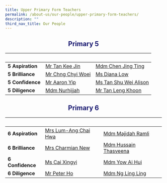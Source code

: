```yaml
---
title: Upper Primary Form Teachers
permalink: /about-us/our-people/upper-primary-form-teachers/
description: ""
third_nav_title: Our People
---
```

<h2 style="color:midnightblue; text-align:center;">Primary 5</h2>

|&nbsp; |&nbsp; |&nbsp;|
| -------- | -------- | -------- |
|<strong>5 Aspiration</strong>|[Mr Tan Kee Jin](mailto:tan_kee_jin@moe.edu.sg)|[Mdm Chen Jing Ting](mailto:chen_jing_ting@moe.edu.sg)|
|<strong>5 Brilliance</strong>|[Mr Chng Chyi Woei](mailto:chng_chyi_woei@moe.edu.sg)|[Ms Diana Low](mailto:low_cheng_yi_diana@moe.edu.sg)|
|<strong>5 Confidence</strong>|[Mr Aaron Yip](mailto:yip_jun_hoe@moe.edu.sg)|[Ms Tan Shu Wei Alison](mailto:tan_shu_wei_alison@moe.edu.sg)|
|<strong>5 Diligence</strong>|[Mdm Nurhijjah](mailto:nurhijjah_yahya@moe.edu.sg)|[Mr Tan Leng Khoon](mailto:tan_leng_khoon)|

<h2 style="color:midnightblue; text-align:center;">Primary 6</h2>

|&nbsp; |&nbsp; |&nbsp;|
| -------- | -------- | -------- |
|<strong>6 Aspiration</strong>|[Mrs Lum-Ang Chai Hwa](mailto:ang_chai_hwa@moe.edu.sg)|[Mdm Majidah Ramli](mailto:majidah_ramli@moe.edu.sg)|
|<strong>6 Brilliance</strong>|[Mrs Charmian New](mailto:lee_lufang_charmian@moe.edu.sg)|[Mdm Hussain Thasveena](mailto:hussain_thasveena@moe.edu.sg)|
|<strong>6 Confidence</strong>|[Ms Cai Xingyi](mailto:cai_xingyi@moe.edu.sg)|[Mdm Yow Ai Hui](mailto:yow_ai_hui@moe.edu.sg)|
|<strong>6 Diligence</strong>|[Mr Peter Ho](mailto:ho_yeow_lin_peter@moe.edu.sg)|[Mdm Ng Ling Ling](mailto:ng_ling_ling@moe.edu.sg)|
